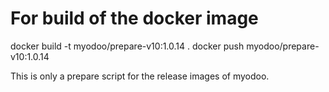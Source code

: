 # For build of the docker image
docker build -t myodoo/prepare-v10:1.0.14 .
docker push myodoo/prepare-v10:1.0.14

This is only a prepare script for the release images of myodoo.
